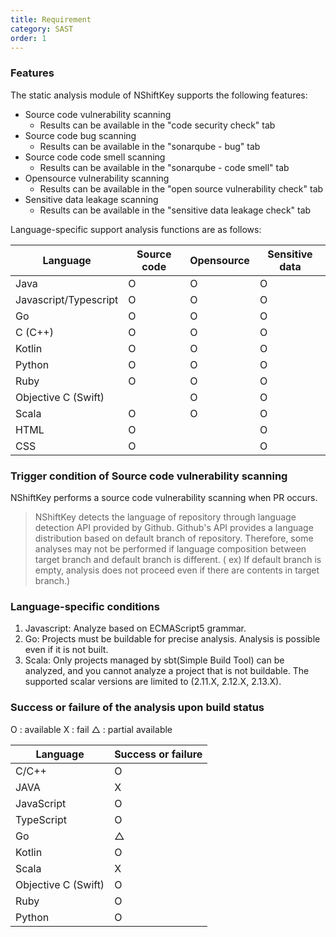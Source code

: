 ```yaml
---
title: Requirement
category: SAST
order: 1
---
```


### Features

The static analysis module of NShiftKey supports the following features:

- Source code vulnerability scanning
  - Results can be available in the "code security check" tab
- Source code bug scanning
  - Results can be available in the "sonarqube - bug" tab
- Source code code smell scanning
  - Results can be available in the "sonarqube - code smell" tab
- Opensource vulnerability scanning
  - Results can be available in the "open source vulnerability check" tab
- Sensitive data leakage scanning
  - Results can be available in the "sensitive data leakage check" tab

Language-specific support analysis functions are as follows:

Language | Source code | Opensource | Sensitive data
-- | -- | -- | --
Java | O | O | O
Javascript/Typescript | O | O | O
Go | O | O | O
C (C++) | O | O | O
Kotlin | O | O | O
Python | O | O | O
Ruby | O | O | O
Objective C (Swift) | | O | O
Scala | O | O | O
HTML | O | | O
CSS | O | | O


### Trigger condition of Source code vulnerability scanning 

NShiftKey performs a source code vulnerability scanning when PR occurs.

> NShiftKey detects the language of repository through language detection API provided by Github.
Github's API provides a language distribution based on default branch of repository. 
Therefore, some analyses may not be performed if language composition between target branch and default branch is different. ( ex) If default branch is empty, analysis does not proceed even if there are contents in target branch.)

### Language-specific conditions

1. Javascript: Analyze based on ECMAScript5 grammar.
2. Go: Projects must be buildable for precise analysis. Analysis is possible even if it is not built.
3. Scala: Only projects managed by sbt(Simple Build Tool) can be analyzed, and you cannot analyze a project that is not buildable. The supported scalar versions are limited to (2.11.X, 2.12.X, 2.13.X).

### Success or failure of the analysis upon build status

O : available
X : fail
△ : partial available

| Language | Success or failure |
|------|---|
|C/C++|O|
|JAVA|X|
|JavaScript|O|
|TypeScript|O|
|Go|△|
|Kotlin|O|
|Scala|X|
|Objective C (Swift)|O|
|Ruby|O|
|Python|O|
